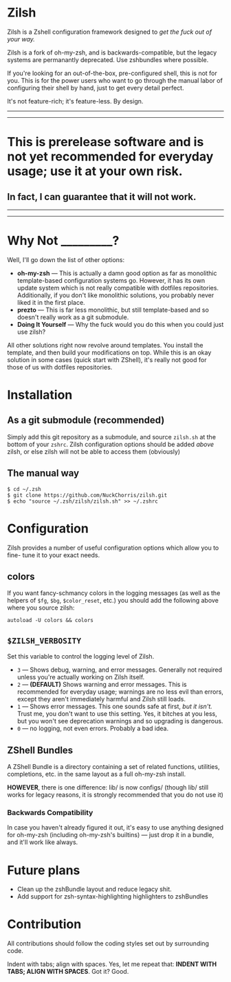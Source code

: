 # Zilsh
Zilsh is a Zshell configuration framework designed to *get the fuck out of your
way.*


Zilsh is a fork of oh-my-zsh, and is backwards-compatible, but the legacy
systems are permanantly deprecated.  Use zshbundles where possible.

If you're looking for an out-of-the-box, pre-configured shell, this is not for
you.  This is for the power users who want to go through the manual labor of
configuring their shell by hand, just to get every detail perfect.

It's not feature-rich; it's feature-less.  By design.

-----
-----

# This is prerelease software and is not yet recommended for everyday usage; use it at your own risk.
## In fact, I can guarantee that it will not work.

-----
-----

# Why Not _________?
Well, I'll go down the list of other options:

 * **oh-my-zsh** — This is actually a damn good option as far as monolithic
 template-based configuration systems go.  However, it has its own update system
 which is not really compatible with dotfiles repositories.  Additionally, if
 you don't like monolithic solutions, you probably never liked it in the first
 place.
 * **prezto** — This is far less monolithic, but still template-based and so
 doesn't really work as a git submodule.
 * **Doing It Yourself** — Why the fuck would you do this when you could just
 use zilsh?

All other solutions right now revolve around templates.  You install the 
template, and then build your modifications on top.  While this is an okay
solution in some cases (quick start with ZShell), it's really not good for those
of us with dotfiles repositories.

# Installation
## As a git submodule (recommended)
Simply add this git repository as a submodule, and source `zilsh.sh` at the
bottom of your `zshrc`. Zilsh configuration options should be added *above*
zilsh, or else zilsh will not be able to access them (obviously)

## The manual way

	$ cd ~/.zsh
	$ git clone https://github.com/NuckChorris/zilsh.git
	$ echo "source ~/.zsh/zilsh/zilsh.sh" >> ~/.zshrc

# Configuration
Zilsh provides a number of useful configuration options which allow you to fine-
tune it to your exact needs.

## colors
If you want fancy-schmancy colors in the logging messages (as well as the
helpers of `$fg`, `$bg`, `$color_reset`, etc.) you should add the following
above where you source zilsh:

	autoload -U colors && colors

## `$ZILSH_VERBOSITY`
Set this variable to control the logging level of Zilsh.
 * `3` — Shows debug, warning, and error messages.  Generally not required
 unless you're actually working on Zilsh itself.
 * `2` — **(DEFAULT)** Shows warning and error messages. This is recommended for
 everyday usage; warnings are no less evil than errors, except they aren't
 immediately harmful and Zilsh still loads.
 * `1` — Shows error messages.  This one sounds safe at first, *but it isn't.*
 Trust me, you don't want to use this setting.  Yes, it bitches at you less, but
 you won't see deprecation warnings and so upgrading is dangerous.
 * `0` — no logging, not even errors.  Probably a bad idea.

## ZShell Bundles
A ZShell Bundle is a directory containing a set of related functions, utilities,
completions, etc. in the same layout as a full oh-my-zsh install.

**HOWEVER**, there is one difference: lib/ is now configs/ (though lib/ still
works for legacy reasons, it is strongly recommended that you do not use it)

### Backwards Compatibility
In case you haven't already figured it out, it's easy to use anything designed
for oh-my-zsh (including oh-my-zsh's builtins) — just drop it in a bundle, and
it'll work like always.

# Future plans
 * Clean up the zshBundle layout and reduce legacy shit.
 * Add support for zsh-syntax-highlighting highlighters to zshBundles

# Contribution
All contributions should follow the coding styles set out by surrounding code.

Indent with tabs; align with spaces. Yes, let me repeat that: **INDENT WITH
TABS; ALIGN WITH SPACES**.  Got it?  Good.
